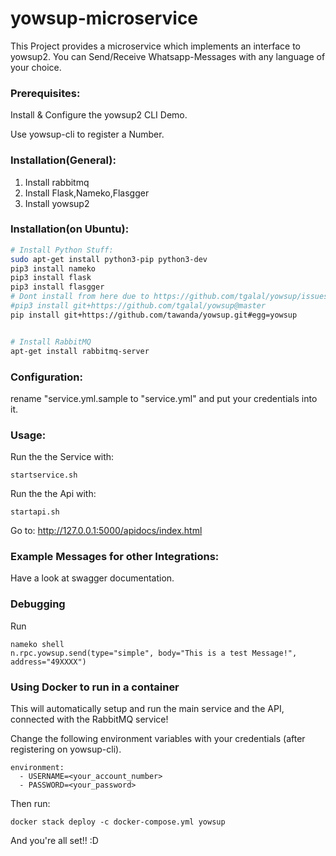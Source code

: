# yowsup-microservice
This Project provides a microservice which implements an interface to yowsup2. You can Send/Receive Whatsapp-Messages with any language of your choice.

### Prerequisites:

Install & Configure the yowsup2 CLI Demo.

Use yowsup-cli to register a Number.



### Installation(General):

1. Install rabbitmq
2. Install Flask,Nameko,Flasgger
3. Install yowsup2

### Installation(on Ubuntu):

```bash
# Install Python Stuff:
sudo apt-get install python3-pip python3-dev
pip3 install nameko
pip3 install flask
pip3 install flasgger
# Dont install from here due to https://github.com/tgalal/yowsup/issues/1613:
#pip3 install git+https://github.com/tgalal/yowsup@master 
pip install git+https://github.com/tawanda/yowsup.git#egg=yowsup


# Install RabbitMQ
apt-get install rabbitmq-server

```


### Configuration:

rename "service.yml.sample to "service.yml" and put your credentials into it.

### Usage:

Run the the Service with:
```
startservice.sh
```

Run the the Api with:
```
startapi.sh
```



Go to:
http://127.0.0.1:5000/apidocs/index.html




### Example Messages for other Integrations:

Have a look at swagger documentation.

### Debugging

Run
```
nameko shell
n.rpc.yowsup.send(type="simple", body="This is a test Message!", address="49XXXX")
```

### Using Docker to run in a container

This will automatically setup and run the main service and the API, connected with the RabbitMQ service!

Change the following environment variables with your credentials (after registering on yowsup-cli).

```
environment:
  - USERNAME=<your_account_number>
  - PASSWORD=<your_password>
```

Then run:

```
docker stack deploy -c docker-compose.yml yowsup
```

And you're all set!! :D
